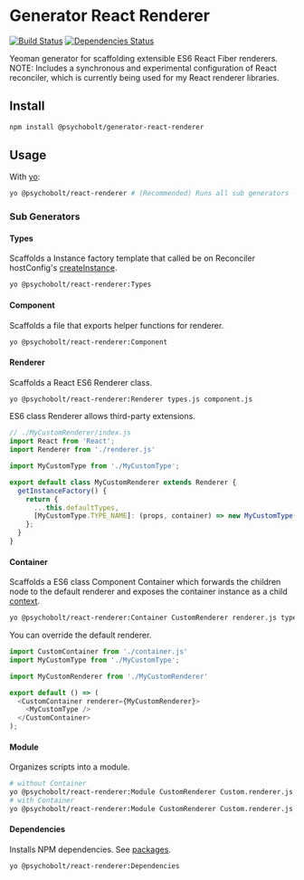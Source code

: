 # Generator React Renderer

[![Build Status](https://travis-ci.org/psychobolt/generator-react-renderer.svg?branch=master)](https://travis-ci.org/psychobolt/generator-react-renderer)
[![Dependencies Status](https://david-dm.org/psychobolt/generator-react-renderer.svg)](https://david-dm.org/psychobolt/generator-react-renderer)

Yeoman generator for scaffolding extensible ES6 React Fiber renderers. NOTE: Includes a synchronous and experimental configuration of React reconciler, which is currently being used for my React renderer libraries. 

## Install

```sh
npm install @psychobolt/generator-react-renderer
```

## Usage

With [yo](https://www.npmjs.com/package/yo):
```sh
yo @psychobolt/react-renderer # (Recommended) Runs all sub generators - see section bellow.
```

### Sub Generators

#### Types

Scaffolds a Instance factory template that called be on Reconciler hostConfig's [createInstance](src/Renderer/templates/renderer.js#L13).
```sh
yo @psychobolt/react-renderer:Types 
```

#### Component

Scaffolds a file that exports helper functions for renderer.
```sh
yo @psychobolt/react-renderer:Component
```

#### Renderer

Scaffolds a React ES6 Renderer class. 
```sh
yo @psychobolt/react-renderer:Renderer types.js component.js
```

ES6 class Renderer allows third-party extensions.
```js
// ./MyCustomRenderer/index.js
import React from 'React';
import Renderer from './renderer.js'

import MyCustomType from './MyCustomType';

export default class MyCustomRenderer extends Renderer {
  getInstanceFactory() {
    return {
      ...this.defaultTypes,
      [MyCustomType.TYPE_NAME]: (props, container) => new MyCustomType(props),
    };
  }
}
```

#### Container

Scaffolds a ES6 class Component Container which forwards the children node to the default renderer and exposes the container instance as a child [context](https://reactjs.org/docs/context.html).
```sh
yo @psychobolt/react-renderer:Container CustomRenderer renderer.js types.js
```

You can override the default renderer.
```js
import CustomContainer from './container.js'
import MyCustomType from './MyCustomType';

import MyCustomRenderer from './MyCustomRenderer'

export default () => (
  <CustomContainer renderer={MyCustomRenderer}>
    <MyCustomType />
  </CustomContainer>
);
```

#### Module

Organizes scripts into a module.
```sh
# without Container
yo @psychobolt/react-renderer:Module CustomRenderer Custom.renderer.js Custom.types.js component.js
# with Container
yo @psychobolt/react-renderer:Module CustomRenderer Custom.renderer.js types.js component.js CustomContainer Custom.container.js
```

#### Dependencies

Installs NPM dependencies. See [packages](src/Dependencies/Dependencies.generator.js#L4).
```sh
yo @psychobolt/react-renderer:Dependencies
```